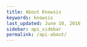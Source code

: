 ```yaml
---
title: About Knowsis
keywords: knowsis
last_updated: June 10, 2016
sidebar: api_sidebar
permalink: /api-about/
---
```



